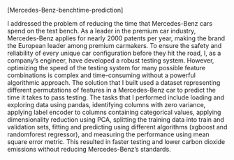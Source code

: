  [Mercedes-Benz-benchtime-prediction]

I addressed the problem of reducing the time that Mercedes-Benz cars spend on the test bench. As a leader in the premium car industry, Mercedes-Benz applies for nearly 2000 patents per year, making the brand the European leader among premium carmakers. To ensure the safety and reliability of every unique car configuration before they hit the road, I, as a company’s engineer, have developed a robust testing system. However, optimizing the speed of the testing system for many possible feature combinations is complex and time-consuming without a powerful algorithmic approach. The solution that I built used a dataset representing different permutations of features in a Mercedes-Benz car to predict the time it takes to pass testing. The tasks that I performed include loading and exploring data using pandas, identifying columns with zero variance, applying label encoder to columns containing categorical values, applying dimensionality reduction using PCA, splitting the training data into train and validation sets, fitting and predicting using different algorithms (xgboost and randomforest regressor), and measuring the performance using mean square error metric. This resulted in faster testing and lower carbon dioxide emissions without reducing Mercedes-Benz’s standards.
